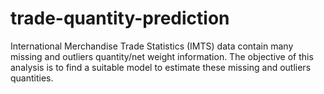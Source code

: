 # trade-quantity-prediction
International Merchandise Trade Statistics (IMTS) data contain many missing and outliers quantity/net weight information. The objective of this analysis is to find a suitable model to estimate these missing and outliers quantities.
